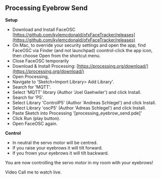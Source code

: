 ﻿## Processing Eyebrow Send

**Setup**

 - Download and Install FaceOSC [https://github.com/kylemcdonald/ofxFaceTracker/releases](https://github.com/kylemcdonald/ofxFaceTracker/releases)
 - On Mac, to override your security settings and open the app, find FaceOSC via Finder (and not launchpad) coontrol-click the app icon, then choose Open from the shortcut menu.
 - Close FaceOSC temporarily
 - Download  & Install Processing: [https://processing.org/download/](https://processing.org/download/)
 -  Open Processing,
 - Navigate to 'Sketch>Import Library> Add Library'.
 - Search for 'MQTT'.
 - Select 'MQTT' library (Author 'Joel Gaehwiler') and click Install.
 - Search for 'P5'.
 - Select Library 'ControlP5' (Author 'Andreas Schlegel') and click Install.
 - Select Library 'oscP5' (Author 'Adreas Schlegel') and click Install.
 - Paste Sketch into Processing '[processing_eyebrow_send.pde]'
 - Click Run (play button).
 - Open FaceOSC again.


**Control**

 - In neutral the servo motor will be centred.
 - If you raise your eyebrows it will tilt forward.
 - If you frown your eyebrows it will tilt backward.

You are now controlling the servo motor in my room with your eyebrows!

Video Call me to watch live.
